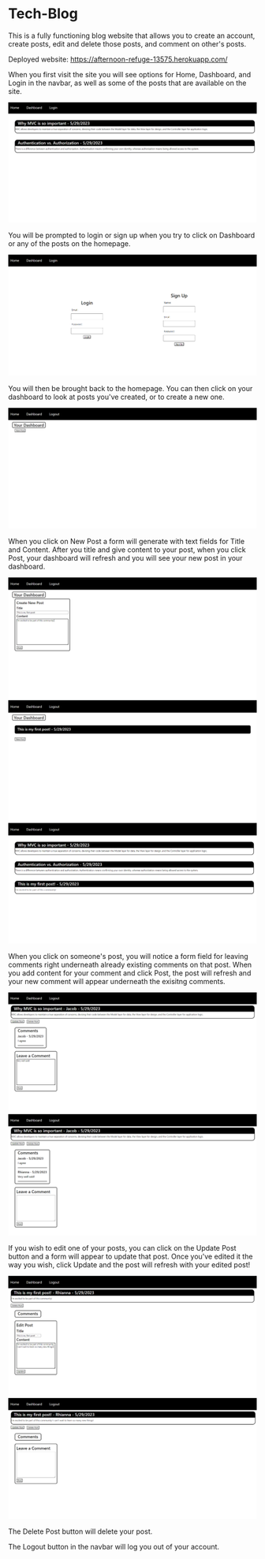 # Tech-Blog

This is a fully functioning blog website that allows you to create an account, create posts, edit and delete those posts, and comment on other's posts.

Deployed website: https://afternoon-refuge-13575.herokuapp.com/

When you first visit the site you will see options for Home, Dashboard, and Login in the navbar, as well as some of the posts that are available on the site.

![alt text](<assets/images/Screenshot%20(69).png>)

You will be prompted to login or sign up when you try to click on Dashboard or any of the posts on the homepage.

![alt text](<assets/images/Screenshot%20(70).png>)

You will then be brought back to the homepage. You can then click on your dashboard to look at posts you've created, or to create a new one.

![alt text](<assets/images/Screenshot%20(71).png>)

When you click on New Post a form will generate with text fields for Title and Content. After you title and give content to your post, when you click Post, your dashboard will refresh and you will see your new post in your dashboard.

![alt text](<assets/images/Screenshot%20(72).png>)
![alt text](<assets/images/Screenshot%20(73).png>)
![alt text](<assets/images/Screenshot%20(74).png>)

When you click on someone's post, you will notice a form field for leaving comments right underneath already existing comments on that post. When you add content for your comment and click Post, the post will refresh and your new comment will appear underneath the exisitng comments.

![alt text](<assets/images/Screenshot%20(75).png>)
![alt text](<assets/images/Screenshot%20(76).png>)

If you wish to edit one of your posts, you can click on the Update Post button and a form will appear to update that post. Once you've edited it the way you wish, click Update and the post will refresh with your edited post!

![alt text](<assets/images/Screenshot%20(78).png>)
![alt text](<assets/images/Screenshot%20(79).png>)

The Delete Post button will delete your post.

The Logout button in the navbar will log you out of your account.

